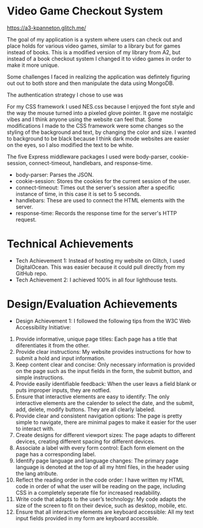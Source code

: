 # Video Game Checkout System
https://a3-kpanneton.glitch.me/

The goal of my application is a system where users can check out and place holds for various video games, similar to a library but for games instead of books. This is a modified version of my library from A2, but instead of a book checkout system I changed it to video games in order to make it more unique.

Some challenges I faced in realizing the application was defintely figuring out out to both store and then manipulate the data using MongoDB.

The authentication strategy I chose to use was

For my CSS framework I used NES.css because I enjoyed the font style and the way the mouse turned into a pixeled glove pointer. It gave me nostalgic vibes and I think anyone using the website can feel that. Some modifications I made to the CSS framework were some changes so the styling of the background and text, by changing the color and size. I wanted to background to be black because I think dark mode websites are easier on the eyes, so I also modified the text to be white.

The five Express middleware packages I used were body-parser, cookie-session, connect-timeout, handlebars, and response-time.
- body-parser: Parses the JSON.
- cookie-session: Stores the cookies for the current session of the user.
- connect-timeout: Times out the server's session after a specific instance of time, in this case it is set to 5 seconds.
- handlebars: These are used to connect the HTML elements with the server.
- response-time: Records the response time for the server's HTTP request.

# Technical Achievements
- Tech Achievement 1: Instead of hosting my website on Glitch, I used DigitalOcean. This was easier because it could pull directly from my GitHub repo.
- Tech Achievement 2: I achieved 100% in all four lighthouse tests.

# Design/Evaluation Achievements
- Design Achievement 1: I followed the following tips from the W3C Web Accessibility Initiative:
1. Provide informative, unique page titles: Each page has a title that diferentiates it from the other.
2. Provide clear instructions: My website provides instructions for how to submit a hold and input information.
3. Keep content clear and concise: Only necessary information is provided on the page such as the input fields in the form, the submit button, and simple instructions.
4. Provide easily identifiable feedback: When the user leavs a field blank or puts improper inputs, they are notfied.
5. Ensure that interactive elements are easy to identify: The only interactive elements are the calender to select the date, and the submit, add, delete, modify buttons. They are all clearly labeled.
6. Provide clear and consistent navigation options: The page is pretty simple to navigate, there are minimal pages to make it easier for the user to interact with.
7. Create designs for different viewport sizes: The page adapts to different devices, creating different spacing for different devices.
8. Associate a label with every form control: Each form element on the page has a corresponding label.
9. Identify page language and language changes: The primary page language is denoted at the top of all my html files, in the header using the lang atribute.
10. Reflect the reading order in the code order: I have written my HTML code in order of what the user will be reading on the page, including CSS in a completely seperate file for increased readability.
11. Write code that adapts to the user’s technology: My code adapts the size of the screen to fit on their device, such as desktop, mobile, etc.
12. Ensure that all interactive elements are keyboard accessible: All my text input fields provided in my form are keyboard accessible. 